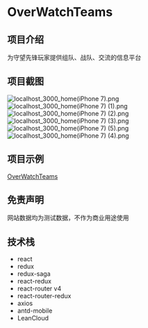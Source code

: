 # OverWatchTeams

## 项目介绍

为守望先锋玩家提供组队、战队、交流的信息平台

## 项目截图

![localhost_3000_home(iPhone 7).png](https://i.loli.net/2017/12/15/5a335446e78fc.png)
![localhost_3000_home(iPhone 7) (1).png](https://i.loli.net/2017/12/15/5a335446bfa76.png)
![localhost_3000_home(iPhone 7) (2).png](https://i.loli.net/2017/12/15/5a335446ca667.png)
![localhost_3000_home(iPhone 7) (3).png](https://i.loli.net/2017/12/15/5a335446d5cd3.png)
![localhost_3000_home(iPhone 7) (5).png](https://i.loli.net/2017/12/15/5a335446de4b4.png)
![localhost_3000_home(iPhone 7) (4).png](https://i.loli.net/2017/12/15/5a335446e61e6.png)

## 项目示例

[OverWatchTeams](https://ow.qipalin.com)

## 免责声明

网站数据均为测试数据，不作为商业用途使用

## 技术栈

* react
* redux
* redux-saga
* react-redux
* react-router v4
* react-router-redux
* axios
* antd-mobile
* LeanCloud
